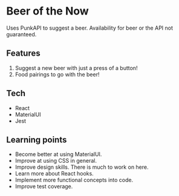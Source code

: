# Beer of the Now

Uses PunkAPI to suggest a beer. Availability for beer or the API not guaranteed.

## Features

1. Suggest a new beer with just a press of a button!
2. Food pairings to go with the beer!

## Tech

- React
- MaterialUI
- Jest

## Learning points

- Become better at using MaterialUI.
- Improve at using CSS in general.
- Improve design skills. There is much to work on here.
- Learn more about React hooks.
- Implement more functional concepts into code.
- Improve test coverage.
